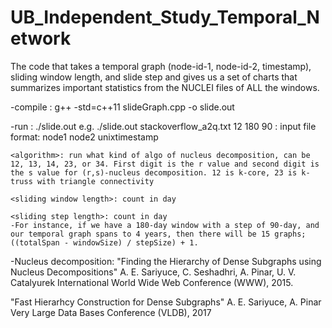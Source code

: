 # UB_Independent_Study_Temporal_Network
The code that takes a temporal graph (node-id-1, node-id-2, timestamp), sliding window length, and slide step and gives us a set of charts that summarizes important statistics from the NUCLEI files of ALL the windows.

-compile : g++ -std=c++11 slideGraph.cpp -o slide.out

-run : ./slide.out <dataset> <algorithm> <sliding window length> <sliding step length>
	e.g.   ./slide.out stackoverflow_a2q.txt 12 180 90 
	<dataset>: input file format: node1 node2 unixtimestamp
	
	<algorithm>: run what kind of algo of nucleus decomposition, can be 12, 13, 14, 23, or 34. First digit is the r value and second digit is the s value for (r,s)-nucleus decomposition. 12 is k-core, 23 is k-truss with triangle connectivity
	
	<sliding window length>: count in day
	
	<sliding step length>: count in day
	-For instance, if we have a 180-day window with a step of 90-day, and our temporal graph spans to 4 years, then there will be 15 graphs; ((totalSpan - windowSize) / stepSize) + 1. 

-Nucleus decomposition: 
"Finding the Hierarchy of Dense Subgraphs using Nucleus Decompositions"
	A. E. Sariyuce, C. Seshadhri, A. Pinar, U. V. Catalyurek
	International World Wide Web Conference (WWW), 2015.

"Fast Hierarhcy Construction for Dense Subgraphs"
	A. E. Sariyuce, A. Pinar
	Very Large Data Bases Conference (VLDB), 2017	

